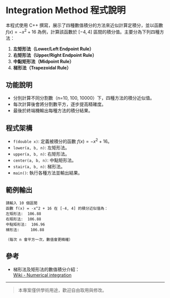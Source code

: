 # Integration Method 程式說明

本程式使用 C++ 撰寫，展示了四種數值積分的方法來近似計算定積分，並以函數 $f(x) = -x^2 + 16$ 為例，計算該函數於 $[-4, 4]$ 區間的積分值。主要分為下列四種方法：

1. **左矩形法（Lower/Left Endpoint Rule）**
2. **右矩形法（Upper/Right Endpoint Rule）**
3. **中點矩形法（Midpoint Rule）**
4. **梯形法（Trapezoidal Rule）**

## 功能說明

- 分別計算不同分割數（n=10, 100, 10000）下，四種方法的積分近似值。
- 每次計算後會將分割數平方，逐步提高精確度。
- 最後於終端機輸出每種方法的積分結果。

## 程式架構

- `f(double x)`: 定義被積分的函數 $f(x) = -x^2 + 16$。
- `lower(a, b, n)`: 左矩形法。
- `upper(a, b, n)`: 右矩形法。
- `center(a, b, n)`: 中點矩形法。
- `stair(a, b, n)`: 梯形法。
- `main()`: 執行各種方法並輸出結果。

## 範例輸出

```
請輸入 10 個區間
函數 f(x) = -x^2 + 16 在 [-4, 4] 的積分近似值為：
左矩形法:  106.88
右矩形法:  106.88
中點矩形法:  106.96
梯形法:     106.88

（每次 n 會平方一次，數值會更精確）
```

## 參考

- 梯形法及矩形法的數值積分介紹：  
  [Wiki - Numerical integration](https://zh.wikipedia.org/zh-tw/%E6%95%B0%E5%80%BC%E7%A7%AF%E5%88%86)

---

> 本專案僅供學術用途，歡迎自由取用與修改。
